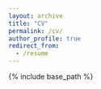 ```yaml
---
layout: archive
title: "CV"
permalink: /cv/
author_profile: true
redirect_from:
  - /resume
---
```


{% include base_path %}
<!-- 
[Academic CV](https://redfungus.github.io/uploads/My_Resume_Academic.pdf). (Last Updated 12 March 2023)  
[Work CV](https://redfungus.github.io/uploads/My_Resume.pdf). (Last Updated 12 March 2023) -->
